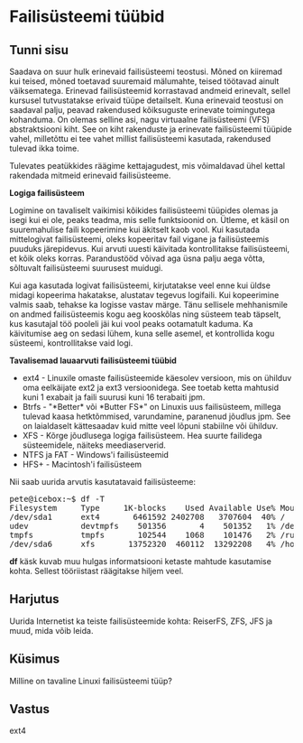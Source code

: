 ﻿# Failisüsteemi tüübid

## Tunni sisu

Saadava on suur hulk erinevaid failisüsteemi teostusi. Mõned on kiiremad kui teised, mõned toetavad suuremaid mälumahte, teised töötavad ainult väiksematega. Erinevad failisüsteemid korrastavad andmeid erinevalt, sellel kursusel tutvustatakse erivaid tüüpe detailselt. Kuna erinevaid teostusi on saadaval palju, peavad rakendused kõiksuguste erinevate toimingutega kohanduma. On olemas selline asi, nagu virtuaalne failisüsteemi (VFS) abstraktsiooni kiht. See on kiht rakenduste ja erinevate failisüsteemi tüüpide vahel, milletõttu ei tee vahet millist failisüsteemi kasutada, rakendused tulevad ikka toime.

Tulevates peatükkides räägime kettajagudest, mis võimaldavad ühel kettal rakendada mitmeid erinevaid failisüsteeme.

<b>Logiga failisüsteem</b>

Logimine on tavaliselt vaikimisi kõikides failisüsteemi tüüpides olemas ja isegi kui ei ole, peaks teadma, mis selle funktsioonid on. Ütleme, et käsil on suuremahulise faili kopeerimine kui äkitselt kaob vool. Kui kasutada mittelogivat failisüsteemi, oleks kopeeritav fail vigane ja failisüsteemis puuduks järepidevus. Kui arvuti uuesti käivitada kontrollitakse failisüsteemi, et kõik oleks korras. Parandustööd võivad aga üsna palju aega võtta, sõltuvalt failisüsteemi suurusest muidugi.

Kui aga kasutada logivat failisüsteemi, kirjutatakse veel enne kui üldse midagi kopeerima hakatakse, alustatav tegevus logifaili. Kui kopeerimine valmis saab, tehakse ka logisse vastav märge. Tänu sellisele mehhanismile on andmed failisüsteemis kogu aeg kooskõlas ning süsteem teab täpselt, kus kasutajal töö pooleli jäi kui vool peaks ootamatult kaduma. Ka käivitumise aeg on sedasi lühem, kuna selle asemel, et kontrollida kogu süsteemi, kontrollitakse vaid logi.

<b>Tavalisemad lauaarvuti failisüsteemi tüübid</b>
 
<ul>
<li>ext4 - Linuxile omaste failisüsteemide käesolev versioon, mis on ühilduv oma eelkäijate ext2 ja ext3 versioonidega. See toetab ketta mahtusid kuni 1 exabait ja faili suurusi kuni 16 terabaiti jpm. </li>
<li>Btrfs - "*Better* või *Butter FS*" on Linuxis uus failisüsteem, millega tulevad kaasa hetktõmmised, varundamine, paranenud jõudlus jpm. See on laialdaselt kättesaadav kuid mitte veel lõpuni stabiilne või ühilduv. </li>
<li>XFS - Kõrge jõudlusega logiga failisüsteem. Hea suurte failidega süsteemidele, näiteks meediaserverid.</li>
<li>NTFS ja FAT - Windows'i failisüsteemid</li>
<li>HFS+ - Macintosh'i failisüsteem</li>
</ul> 

Nii saab uurida arvutis kasutatavaid failisüsteeme:

<pre>
pete@icebox:~$ df -T
Filesystem     Type     1K-blocks    Used Available Use% Mounted on
/dev/sda1      ext4       6461592 2402708   3707604  40% /
udev           devtmpfs    501356       4    501352   1% /dev
tmpfs          tmpfs       102544    1068    101476   2% /run
/dev/sda6      xfs       13752320  460112  13292208   4% /home
</pre>

<b>df</b> käsk kuvab muu hulgas informatsiooni ketaste mahtude kasutamise kohta. Sellest tööriistast räägitakse hiljem veel.

## Harjutus

Uurida Internetist ka teiste failisüsteemide kohta: ReiserFS, ZFS, JFS ja muud, mida võib leida.

## Küsimus

Milline on tavaline Linuxi failisüsteemi tüüp?

## Vastus

ext4
